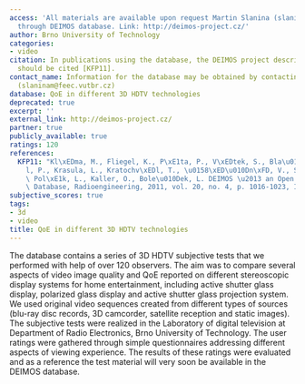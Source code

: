 ```yaml
---
access: 'All materials are available upon request Martin Slanina (slaninam@feec.vutbr.cz)
  through DEIMOS database. Link: http://deimos-project.cz/'
author: Brno University of Technology
categories:
- video
citation: In publications using the database, the DEIMOS project description paper
  should be cited [KFP11].
contact_name: Information for the database may be obtained by contacting Martin Slanina
  (slaninam@feec.vutbr.cz)
database: QoE in different 3D HDTV technologies
deprecated: true
excerpt: ''
external_link: http://deimos-project.cz/
partner: true
publicly_available: true
ratings: 120
references:
  KFP11: "Kl\xEDma, M., Fliegel, K., P\xE1ta, P., V\xEDtek, S., Bla\u017Eek, M., Dost\xE1\
    l, P., Krasula, L., Kratochv\xEDl, T., \u0158\xED\u010Dn\xFD, V., Slanina, M.,\
    \ Pol\xE1k, L., Kaller, O., Bole\u010Dek, L. DEIMOS \u2013 an Open Source Image\
    \ Database, Radioengineering, 2011, vol. 20, no. 4, p. 1016-1023, ISSN 1210-2512."
subjective_scores: true
tags:
- 3d
- video
title: QoE in different 3D HDTV technologies
---
```


The database contains a series of 3D HDTV subjective tests that we performed with help of over 120 observers. The aim was to compare several aspects of video image quality and QoE reported on different stereoscopic display systems for home entertainment, including active shutter glass display, polarized glass display and active shutter glass projection system. We used original video sequences created from different types of sources (blu-ray disc records, 3D camcorder, satellite reception and static images). The subjective tests were realized in the Laboratory of digital television at Department of Radio Electronics, Brno University of Technology. The user ratings were gathered through simple questionnaires addressing different aspects of viewing experience. The results of these ratings were evaluated and as a reference the test material will very soon be available in the DEIMOS database.